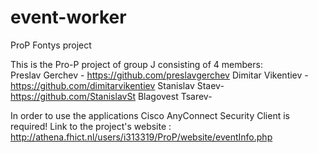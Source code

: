 # event-worker
ProP Fontys project

This is the Pro-P project of group J consisting of 4 members: </br>
Preslav Gerchev - https://github.com/preslavgerchev
Dimitar Vikentiev - https://github.com/dimitarvikentiev
Stanislav Staev- https://github.com/StanislavSt
Blagovest Tsarev- 

In order to use the applications Cisco AnyConnect Security Client is required!
Link to the project's website : http://athena.fhict.nl/users/i313319/ProP/website/eventInfo.php
